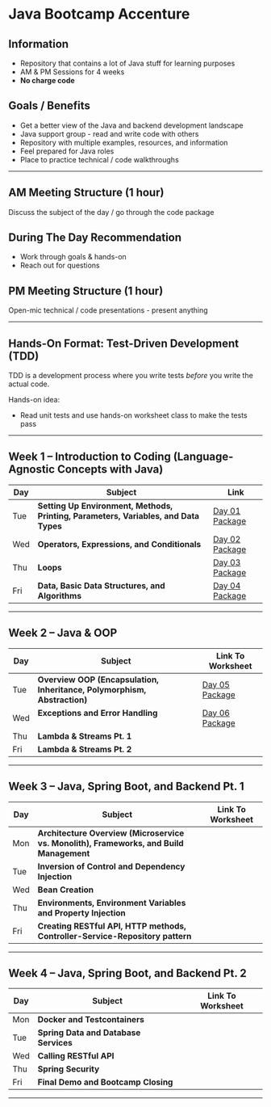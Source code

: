 # Java Bootcamp Accenture
## Information
- Repository that contains a lot of Java stuff for learning purposes
- AM & PM Sessions for 4 weeks
- **No charge code**
## Goals / Benefits
- Get a better view of the Java and backend development landscape
- Java support group - read and write code with others
- Repository with multiple examples, resources, and information
- Feel prepared for Java roles
- Place to practice technical / code walkthroughs

---
## AM Meeting Structure (1 hour)
Discuss the subject of the day / go through the code package
## During The Day Recommendation
- Work through goals & hands-on
- Reach out for questions
## PM Meeting Structure (1 hour)
Open-mic technical / code presentations - present anything

---
## Hands-On Format: Test-Driven Development (TDD)
TDD is a development process where you write tests _before_ you write the actual code.

Hands-on idea:
- Read unit tests and use hands-on worksheet class to make the tests pass

---
## Week 1 – Introduction to Coding (Language-Agnostic Concepts with Java)

| Day | Subject                                                                              | Link                                                                                                                                       |
| --- | ------------------------------------------------------------------------------------ | ------------------------------------------------------------------------------------------------------------------------------------------ |
| Tue | **Setting Up Environment, Methods, Printing, Parameters, Variables, and Data Types** | [Day 01 Package](https://github.com/jfsaaved/java-bootcamp-acn/tree/main/week-01-introduction-to-coding/src/main/java/org/accenture/day01) |
| Wed | **Operators, Expressions, and Conditionals**                                         | [Day 02 Package](https://github.com/jfsaaved/java-bootcamp-acn/tree/main/week-01-introduction-to-coding/src/main/java/org/accenture/day02) |
| Thu | **Loops<br>**                                                                        | [Day 03 Package](https://github.com/jfsaaved/java-bootcamp-acn/tree/main/week-01-introduction-to-coding/src/main/java/org/accenture/day03) |
| Fri | **Data, Basic Data Structures, and Algorithms**                                      | [Day 04 Package](https://github.com/jfsaaved/java-bootcamp-acn/tree/main/week-01-introduction-to-coding/src/main/java/org/accenture/day04) |

---
## Week 2 – Java & OOP

| Day | Subject                                                                  | Link To Worksheet                                                                                                                |
| --- | ------------------------------------------------------------------------ | -------------------------------------------------------------------------------------------------------------------------------- |
| Tue | **Overview OOP (Encapsulation, Inheritance, Polymorphism, Abstraction)** | [Day 05 Package](https://github.com/jfsaaved/java-bootcamp-acn/tree/main/week-02-java-and-oop/src/main/java/org/accenture/day05) |
| Wed | **Exceptions and Error Handling**<br><br>                                | [Day 06 Package](https://github.com/jfsaaved/java-bootcamp-acn/tree/main/week-02-java-and-oop/src/main/java/org/accenture/day06) |
| Thu | **Lambda & Streams Pt. 1**<br>                                           |                                                                                                                                  |
| Fri | **Lambda & Streams Pt. 2**                                               |                                                                                                                                  |

---
## Week 3 – Java, Spring Boot, and Backend Pt. 1

| Day | Subject                                                                                 | Link To Worksheet |
| --- | --------------------------------------------------------------------------------------- | ----------------- |
| Mon | **Architecture Overview (Microservice vs. Monolith), Frameworks, and Build Management** |                   |
| Tue | **Inversion of Control and Dependency Injection**                                       |                   |
| Wed | **Bean Creation**                                                                       |                   |
| Thu | **Environments, Environment Variables and Property Injection**                          |                   |
| Fri | **Creating RESTful API, HTTP methods, Controller-Service-Repository pattern**           |                   |

---
## Week 4 – Java, Spring Boot, and Backend Pt. 2

| Day | Subject                               | Link To Worksheet |
| --- | ------------------------------------- | ----------------- |
| Mon | **Docker and Testcontainers**         |                   |
| Tue | **Spring Data and Database Services** |                   |
| Wed | **Calling RESTful API**               |                   |
| Thu | **Spring Security**                   |                   |
| Fri | **Final Demo and Bootcamp Closing**   |                   |

---
